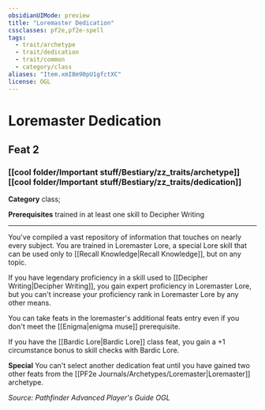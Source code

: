 ```yaml
---
obsidianUIMode: preview
title: "Loremaster Dedication"
cssclasses: pf2e,pf2e-spell
tags:
  - trait/archetype
  - trait/dedication
  - trait/common
  - category/class
aliases: "Item.xmI8m90pU1gfctXC"
license: OGL
---
```

# Loremaster Dedication
## Feat 2
### [[cool folder/Important stuff/Bestiary/zz_traits/archetype]][[cool folder/Important stuff/Bestiary/zz_traits/dedication]]

**Category** class; 



**Prerequisites** trained in at least one skill to Decipher Writing
* * *
You've compiled a vast repository of information that touches on nearly every subject. You are trained in Loremaster Lore, a special Lore skill that can be used only to [[Recall Knowledge|Recall Knowledge]], but on any topic.

If you have legendary proficiency in a skill used to [[Decipher Writing|Decipher Writing]], you gain expert proficiency in Loremaster Lore, but you can't increase your proficiency rank in Loremaster Lore by any other means.

You can take feats in the loremaster's additional feats entry even if you don't meet the [[Enigma|enigma muse]] prerequisite.

If you have the [[Bardic Lore|Bardic Lore]] class feat, you gain a +1 circumstance bonus to skill checks with Bardic Lore.

**Special** You can't select another dedication feat until you have gained two other feats from the [[PF2e Journals/Archetypes/Loremaster|Loremaster]] archetype.

*Source: Pathfinder Advanced Player's Guide*
*OGL*